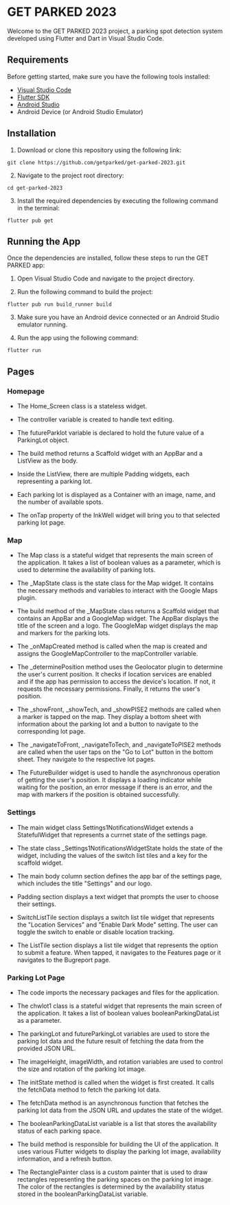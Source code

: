 # GET PARKED 2023

Welcome to the GET PARKED 2023 project, a parking spot detection system developed using Flutter and Dart in Visual Studio Code.

## Requirements
Before getting started, make sure you have the following tools installed:

* [Visual Studio Code](https://code.visualstudio.com/)
* [Flutter SDK](https://flutter.dev/docs/get-started/install)
* [Android Studio](https://developer.android.com/studio)
* Android Device (or Android Studio Emulator)


## Installation

1. Download or clone this repository using the following link:

```
git clone https://github.com/getparked/get-parked-2023.git
```

2. Navigate to the project root directory:

```
cd get-parked-2023
```

3. Install the required dependencies by executing the following command in the terminal:
```
flutter pub get
```


## Running the App

Once the dependencies are installed, follow these steps to run the GET PARKED app:

1. Open Visual Studio Code and navigate to the project directory.

2. Run the following command to build the project:
   
```
flutter pub run build_runner build
```

3. Make sure you have an Android device connected or an Android Studio emulator running.

4. Run the app using the following command:

```
flutter run
```



## Pages


### Homepage
* The Home_Screen class is a stateless widget.
  
* The controller variable is created to handle text editing.
  
* The futureParklot variable is declared to hold the future value of a ParkingLot object.
  
* The build method returns a Scaffold widget with an AppBar and a ListView as the body.
  
* Inside the ListView, there are multiple Padding widgets, each representing a parking lot.
  
* Each parking lot is displayed as a Container with an image, name, and the number of available spots.
  
* The onTap property of the InkWell widget will bring you to that selected parking lot page.




### Map
* The Map class is a stateful widget that represents the main screen of the application. It takes a list of boolean values as a parameter, which is used to determine the availability of parking lots.

* The _MapState class is the state class for the Map widget. It contains the necessary methods and variables to interact with the Google Maps plugin.

* The build method of the _MapState class returns a Scaffold widget that contains an AppBar and a GoogleMap widget. The AppBar displays the title of the screen and a logo. The GoogleMap widget displays the map and markers for the parking lots.

* The _onMapCreated method is called when the map is created and assigns the GoogleMapController to the mapController variable.

* The _determinePosition method uses the Geolocator plugin to determine the user's current position. It checks if location services are enabled and if the app has permission to access the device's location. If not, it requests the necessary permissions. Finally, it returns the user's position.

* The _showFront, _showTech, and _showPISE2 methods are called when a marker is tapped on the map. They display a bottom sheet with information about the parking lot and a button to navigate to the corresponding lot page.

* The _navigateToFront, _navigateToTech, and _navigateToPISE2 methods are called when the user taps on the "Go to Lot" button in the bottom sheet. They navigate to the respective lot pages.

* The FutureBuilder widget is used to handle the asynchronous operation of getting the user's position. It displays a loading indicator while waiting for the position, an error message if there is an error, and the map with markers if the position is obtained successfully.


### Settings
* The main widget class Settings1NotificationsWidget extends a StatefulWidget that represents a currnet state of the settings page.

* The state class _Settings1NotificationsWidgetState holds the state of the widget, including the values of the switch list tiles and a key for the scaffold widget.

* The main body column section defines the app bar of the settings page, which includes the title "Settings" and our logo.

* Padding section displays a text widget that prompts the user to choose their settings.

* SwitchListTile section displays a switch list tile widget that represents the "Location Services" and "Enable Dark Mode" setting. The user can toggle the switch to enable or disable location tracking.

* The ListTile section displays a list tile widget that represents the option to submit a feature. When tapped, it navigates to the Features page or it navigates to the Bugreport page.



### Parking Lot Page

* The code imports the necessary packages and files for the application.

* The chwlot1 class is a stateful widget that represents the main screen of the application. It takes a list of boolean values booleanParkingDataList as a parameter.

* The parkingLot and futureParkingLot variables are used to store the parking lot data and the future result of fetching the data from the provided JSON URL.

* The imageHeight, imageWidth, and rotation variables are used to control the size and rotation of the parking lot image.

* The initState method is called when the widget is first created. It calls the fetchData method to fetch the parking lot data.

* The fetchData method is an asynchronous function that fetches the parking lot data from the JSON URL and updates the state of the widget.

* The booleanParkingDataList variable is a list that stores the availability status of each parking space.

* The build method is responsible for building the UI of the application. It uses various Flutter widgets to display the parking lot image, availability information, and a refresh button.

* The RectanglePainter class is a custom painter that is used to draw rectangles representing the parking spaces on the parking lot image. The color of the rectangles is determined by the availability status stored in the booleanParkingDataList variable.






